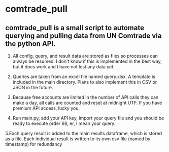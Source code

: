 # comtrade_pull
## comtrade_pull is a small script to automate querying and pulling data from UN Comtrade via the python API.

1. All config, query, and result data are stored as files so processes can always be resumed. I don't know if this is implemented in the best way, but it does work and I have not lost any data yet.

2. Queries are taken from an excel file named query.xlsx. A template is included in the main directory. Plans to also implement this in CSV or JSON in the future.

3. Because free accounts are limited in the number of API calls they can make a day, all calls are counted and reset at midnight UTF. If you have premium API access, lucky you. 

4. Run main.py, add your API key, import your query file and you should be ready to execute order 66, er, I mean your query.

5.Each query result is added to the main results dataframe, which is stored as a file. Each individual result is written to its own csv file (named by timestamp) for redundancy

